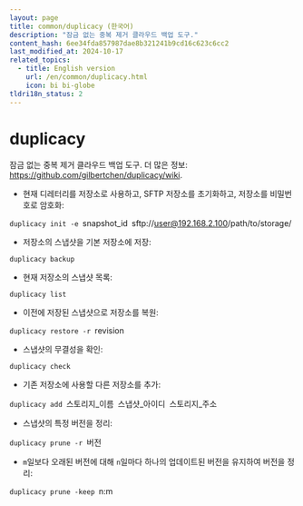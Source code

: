 ```yaml
---
layout: page
title: common/duplicacy (한국어)
description: "잠금 없는 중복 제거 클라우드 백업 도구."
content_hash: 6ee34fda857987dae8b321241b9cd16c623c6cc2
last_modified_at: 2024-10-17
related_topics:
  - title: English version
    url: /en/common/duplicacy.html
    icon: bi bi-globe
tldri18n_status: 2
---
```

# duplicacy

잠금 없는 중복 제거 클라우드 백업 도구.
더 많은 정보: <https://github.com/gilbertchen/duplicacy/wiki>.

- 현재 디레터리를 저장소로 사용하고, SFTP 저장소를 초기화하고, 저장소를 비밀번호로 암호화:

`duplicacy init -e `<span class="tldr-var badge badge-pill bg-dark-lm bg-white-dm text-white-lm text-dark-dm font-weight-bold">snapshot_id</span>` `<span class="tldr-var badge badge-pill bg-dark-lm bg-white-dm text-white-lm text-dark-dm font-weight-bold">sftp://user@192.168.2.100/path/to/storage/</span>

- 저장소의 스냅샷을 기본 저장소에 저장:

`duplicacy backup`

- 현재 저장소의 스냅샷 목록:

`duplicacy list`

- 이전에 저장된 스냅샷으로 저장소를 복원:

`duplicacy restore -r `<span class="tldr-var badge badge-pill bg-dark-lm bg-white-dm text-white-lm text-dark-dm font-weight-bold">revision</span>

- 스냅샷의 무결성을 확인:

`duplicacy check`

- 기존 저장소에 사용할 다른 저장소를 추가:

`duplicacy add `<span class="tldr-var badge badge-pill bg-dark-lm bg-white-dm text-white-lm text-dark-dm font-weight-bold">스토리지_이름</span>` `<span class="tldr-var badge badge-pill bg-dark-lm bg-white-dm text-white-lm text-dark-dm font-weight-bold">스냅샷_아이디</span>` `<span class="tldr-var badge badge-pill bg-dark-lm bg-white-dm text-white-lm text-dark-dm font-weight-bold">스토리지_주소</span>

- 스냅샷의 특정 버전을 정리:

`duplicacy prune -r `<span class="tldr-var badge badge-pill bg-dark-lm bg-white-dm text-white-lm text-dark-dm font-weight-bold">버전</span>

- `m`일보다 오래된 버전에 대해 `n`일마다 하나의 업데이트된 버전을 유지하여 버전을 정리:

`duplicacy prune -keep `<span class="tldr-var badge badge-pill bg-dark-lm bg-white-dm text-white-lm text-dark-dm font-weight-bold">n:m</span>
